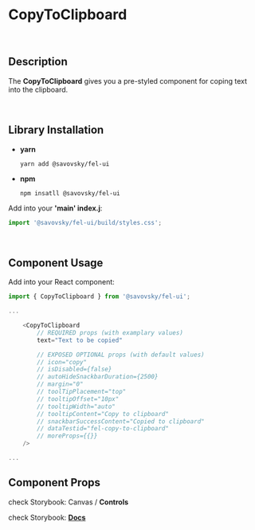 # CopyToClipboard

&nbsp;

## Description

The **CopyToClipboard** gives you a pre-styled component for coping text into the clipboard.

&nbsp;

## Library Installation

- **yarn**

    `yarn add @savovsky/fel-ui`

- **npm**

    `npm insatll @savovsky/fel-ui`

Add into your **'main' index.j**:

```javascript
import '@savovsky/fel-ui/build/styles.css';
```

&nbsp;

## Component Usage

Add into your React component:

```javascript
import { CopyToClipboard } from '@savovsky/fel-ui';

...

    <CopyToClipboard
        // REQUIRED props (with examplary values)
        text="Text to be copied"

        // EXPOSED OPTIONAL props (with default values)
        // icon="copy"
        // isDisabled={false}
        // autoHideSnackbarDuration={2500}
        // margin="0"
        // toolTipPlacement="top"
        // tooltipOffset="10px"
        // tooltipWidth="auto"
        // tooltipContent="Copy to clipboard"
        // snackbarSuccessContent="Copied to clipboard"
        // dataTestid="fel-copy-to-clipboard"
        // moreProps={{}}
    />

...
```

## Component Props

check Storybook: Canvas / **Controls**

check Storybook: [**Docs**](https://www.savovsky.com/fel/?path=/docs/ui-copytoclipboard--default)

&nbsp;
